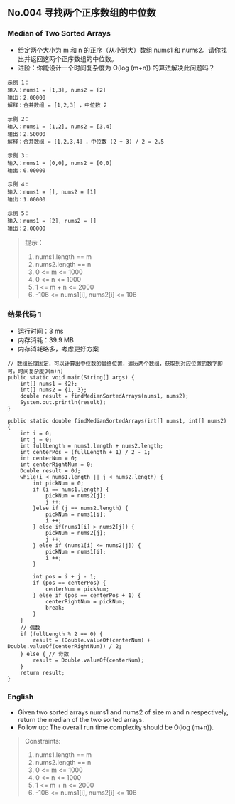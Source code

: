 ## No.004 寻找两个正序数组的中位数
### Median of Two Sorted Arrays

* 给定两个大小为 m 和 n 的正序（从小到大）数组 nums1 和 nums2。请你找出并返回这两个正序数组的中位数。
* 进阶：你能设计一个时间复杂度为 O(log (m+n)) 的算法解决此问题吗？

```
示例 1：
输入：nums1 = [1,3], nums2 = [2]
输出：2.00000
解释：合并数组 = [1,2,3] ，中位数 2
```  
```
示例 2：
输入：nums1 = [1,2], nums2 = [3,4]
输出：2.50000
解释：合并数组 = [1,2,3,4] ，中位数 (2 + 3) / 2 = 2.5
```  
```
示例 3：
输入：nums1 = [0,0], nums2 = [0,0]
输出：0.00000
```  
```
示例 4：
输入：nums1 = [], nums2 = [1]
输出：1.00000
```  
```
示例 5：
输入：nums1 = [2], nums2 = []
输出：2.00000
```

> 提示：  
> 1. nums1.length == m  
> 2. nums2.length == n  
> 3. 0 <= m <= 1000  
> 4. 0 <= n <= 1000  
> 5. 1 <= m + n <= 2000  
> 6. -106 <= nums1[i], nums2[i] <= 106  

### 结果代码  1
*  运行时间：3 ms
*  内存消耗：39.9 MB
*  内存消耗略多，考虑更好方案

```
// 数组长度固定，可以计算出中位数的最终位置，遍历两个数组，获取到对应位置的数字即可，时间复杂度O(m+n)
public static void main(String[] args) {
    int[] nums1 = {2};
    int[] nums2 = {1, 3};
    double result = findMedianSortedArrays(nums1, nums2);
    System.out.println(result);
}

public static double findMedianSortedArrays(int[] nums1, int[] nums2) {
    int i = 0;
    int j = 0;
    int fullLength = nums1.length + nums2.length;
    int centerPos = (fullLength + 1) / 2 - 1;
    int centerNum = 0;
    int centerRightNum = 0;
    Double result = 0d;
    while(i < nums1.length || j < nums2.length) {
        int pickNum = 0;
        if (i == nums1.length) {
            pickNum = nums2[j];
            j ++;
        }else if (j == nums2.length) {
            pickNum = nums1[i];
            i ++;
        } else if(nums1[i] > nums2[j]) {
            pickNum = nums2[j];
            j ++;
        } else if (nums1[i] <= nums2[j]) {
            pickNum = nums1[i];
            i ++;
        }

        int pos = i + j - 1;
        if (pos == centerPos) {
            centerNum = pickNum;
        } else if (pos == centerPos + 1) {
            centerRightNum = pickNum;
            break;
        }
    }
    // 偶数
    if (fullLength % 2 == 0) {
        result = (Double.valueOf(centerNum) + Double.valueOf(centerRightNum)) / 2;
    } else { // 奇数
        result = Double.valueOf(centerNum);
    }
    return result;
}
```

### English  
* Given two sorted arrays nums1 and nums2 of size m and n respectively, return the median of the two sorted arrays.
* Follow up: The overall run time complexity should be O(log (m+n)).

> Constraints:
> 1. nums1.length == m
> 2. nums2.length == n
> 3. 0 <= m <= 1000
> 4. 0 <= n <= 1000
> 5. 1 <= m + n <= 2000
> 6. -106 <= nums1[i], nums2[i] <= 106
